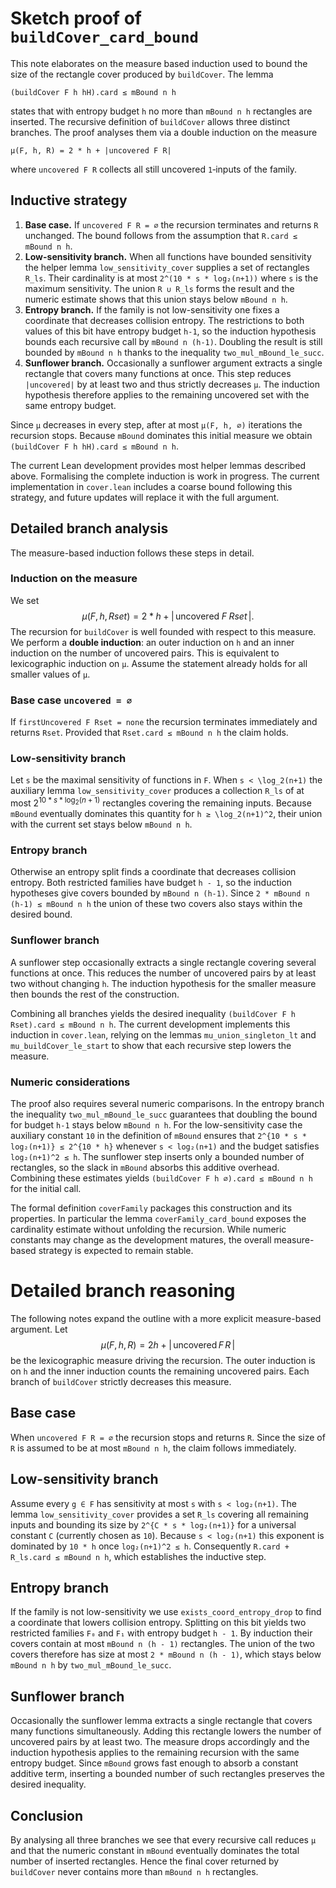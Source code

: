 # Sketch proof of `buildCover_card_bound`

This note elaborates on the measure based induction used to bound the
size of the rectangle cover produced by `buildCover`.
The lemma

```
(buildCover F h hH).card ≤ mBound n h
```

states that with entropy budget `h` no more than `mBound n h` rectangles are
inserted.  The recursive definition of `buildCover` allows three distinct
branches.  The proof analyses them via a double induction on the measure

```
μ(F, h, R) = 2 * h + |uncovered F R|
```

where `uncovered F R` collects all still uncovered `1`‑inputs of the family.

## Inductive strategy

1. **Base case.**  If `uncovered F R = ∅` the recursion terminates and
   returns `R` unchanged.  The bound follows from the assumption that
   `R.card ≤ mBound n h`.
2. **Low-sensitivity branch.**  When all functions have bounded
   sensitivity the helper lemma `low_sensitivity_cover` supplies a set of
   rectangles `R_ls`.  Their cardinality is at most
   `2^(10 * s * log₂(n+1))` where `s` is the maximum sensitivity.  The
   union `R ∪ R_ls` forms the result and the numeric estimate shows that
   this union stays below `mBound n h`.
3. **Entropy branch.**  If the family is not low-sensitivity one fixes a
   coordinate that decreases collision entropy.  The restrictions to both
   values of this bit have entropy budget `h-1`, so the induction
   hypothesis bounds each recursive call by `mBound n (h-1)`.  Doubling the
   result is still bounded by `mBound n h` thanks to the inequality
   `two_mul_mBound_le_succ`.
4. **Sunflower branch.**  Occasionally a sunflower argument extracts a
   single rectangle that covers many functions at once.  This step reduces
   `|uncovered|` by at least two and thus strictly decreases `μ`.  The
   induction hypothesis therefore applies to the remaining uncovered set
   with the same entropy budget.

Since `μ` decreases in every step, after at most `μ(F, h, ∅)` iterations the
recursion stops.  Because `mBound` dominates this initial measure we obtain
`(buildCover F h hH).card ≤ mBound n h`.

The current Lean development provides most helper lemmas described above.
Formalising the complete induction is work in progress.  The current
implementation in `cover.lean` includes a coarse bound following this
strategy, and future updates will replace it with the full argument.

## Detailed branch analysis
The measure-based induction follows these steps in detail.

### Induction on the measure
We set
$$
\mu(F,h,Rset) = 2*h + |\,\text{uncovered}\;F\;Rset\,|.
$$
The recursion for `buildCover` is well founded with respect to this measure.
We perform a **double induction**: an outer induction on `h` and an inner
induction on the number of uncovered pairs.  This is equivalent to
lexicographic induction on `μ`.  Assume the statement already holds for
all smaller values of `μ`.

### Base case `uncovered = ∅`
If `firstUncovered F Rset = none` the recursion terminates immediately and
returns `Rset`.  Provided that `Rset.card ≤ mBound n h` the claim holds.

### Low-sensitivity branch
Let `s` be the maximal sensitivity of functions in `F`.  When
`s < \log_2(n+1)` the auxiliary lemma `low_sensitivity_cover` produces a
collection `R_ls` of at most
$2^{10 * s * \log_2(n+1)}$ rectangles covering the remaining inputs.  Because
`mBound` eventually dominates this quantity for `h ≥ \log_2(n+1)^2`, their
union with the current set stays below `mBound n h`.

### Entropy branch
Otherwise an entropy split finds a coordinate that decreases collision
entropy.  Both restricted families have budget `h - 1`, so the induction
hypotheses give covers bounded by `mBound n (h-1)`.  Since
`2 * mBound n (h-1) ≤ mBound n h` the union of these two covers also stays
within the desired bound.

### Sunflower branch
A sunflower step occasionally extracts a single rectangle covering several
functions at once.  This reduces the number of uncovered pairs by at least
two without changing `h`.  The induction hypothesis for the smaller measure
then bounds the rest of the construction.

Combining all branches yields the desired inequality
`(buildCover F h Rset).card ≤ mBound n h`.  The current development
implements this induction in `cover.lean`, relying on the lemmas
`mu_union_singleton_lt` and `mu_buildCover_le_start` to show that each
recursive step lowers the measure.

### Numeric considerations
The proof also requires several numeric comparisons. In the entropy branch the inequality
`two_mul_mBound_le_succ` guarantees that doubling the bound for budget `h-1` stays below
`mBound n h`. For the low-sensitivity case the auxiliary constant `10` in the definition of
`mBound` ensures that `2^{10 * s * log₂(n+1)} ≤ 2^{10 * h}` whenever `s < log₂(n+1)` and the
budget satisfies `log₂(n+1)^2 ≤ h`. The sunflower step inserts only a bounded number of
rectangles, so the slack in `mBound` absorbs this additive overhead. Combining these estimates
yields `(buildCover F h ∅).card ≤ mBound n h` for the initial call.

The formal definition `coverFamily` packages this construction and its
properties.  In particular the lemma `coverFamily_card_bound` exposes the
cardinality estimate without unfolding the recursion.  While numeric
constants may change as the development matures, the overall measure-based
strategy is expected to remain stable.

# Detailed branch reasoning

The following notes expand the outline with a more explicit measure-based argument.
Let
$$
  \mu(F,h,R) = 2h + |\,\text{uncovered}\,F\,R\,|
$$
be the lexicographic measure driving the recursion.  The outer induction is on
`h` and the inner induction counts the remaining uncovered pairs.  Each branch
of `buildCover` strictly decreases this measure.

## Base case
When `uncovered F R = ∅` the recursion stops and returns `R`.  Since the size of
`R` is assumed to be at most `mBound n h`, the claim follows immediately.

## Low-sensitivity branch
Assume every `g ∈ F` has sensitivity at most `s` with `s < log₂(n+1)`.  The lemma
`low_sensitivity_cover` provides a set `R_ls` covering all remaining inputs and
bounding its size by `2^{C * s * log₂(n+1)}` for a universal constant `C`
(currently chosen as `10`).  Because `s < log₂(n+1)` this exponent is dominated
by `10 * h` once `log₂(n+1)^2 ≤ h`.  Consequently
`R.card + R_ls.card ≤ mBound n h`, which establishes the inductive step.

## Entropy branch
If the family is not low-sensitivity we use `exists_coord_entropy_drop` to find a
coordinate that lowers collision entropy.  Splitting on this bit yields two
restricted families `F₀` and `F₁` with entropy budget `h - 1`.  By induction
their covers contain at most `mBound n (h - 1)` rectangles.  The union of the
two covers therefore has size at most `2 * mBound n (h - 1)`, which stays below
`mBound n h` by `two_mul_mBound_le_succ`.

## Sunflower branch
Occasionally the sunflower lemma extracts a single rectangle that covers many
functions simultaneously.  Adding this rectangle lowers the number of uncovered
pairs by at least two.  The measure drops accordingly and the induction
hypothesis applies to the remaining recursion with the same entropy budget.
Since `mBound` grows fast enough to absorb a constant additive term, inserting a
bounded number of such rectangles preserves the desired inequality.

## Conclusion
By analysing all three branches we see that every recursive call reduces `µ` and
that the numeric constant in `mBound` eventually dominates the total number of
inserted rectangles.  Hence the final cover returned by `buildCover` never
contains more than `mBound n h` rectangles.

